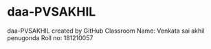 # daa-PVSAKHIL
daa-PVSAKHIL created by GitHub Classroom
Name: Venkata sai akhil penugonda
Roll no: 181210057
